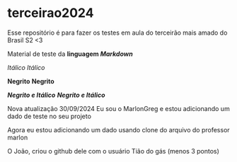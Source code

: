 # terceirao2024
Esse repositório é para fazer os testes em aula do terceirão mais amado do Brasil S2 &lt;3

Material de teste da **linguagem *Markdown***

*Itálico*
_Itálico_

**Negrito**
__Negrito__

***Negrito e Itálico***
___Negrito e Itálico___

Nova atualização 30/09/2024
Eu sou o MarlonGreg e estou adicionando um dado de teste no seu projeto

Agora eu estou adicionando um dado usando clone do arquivo do professor marlon

O João, criou o github dele com o usuário Tião do gás (menos 3 pontos)

